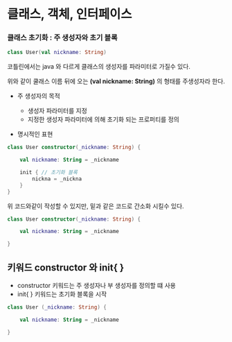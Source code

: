 # 클래스, 객체, 인터페이스

### 클래스 초기화 : 주 생성자와 초기 블록

~~~kotlin
class User(val nickname: String)
~~~

코틀린에서는 java 와 다르게 클래스의 생성자를 파라미터로 가질수 있다. 

위와 같이 쿨래스 이름 뒤에 오는 **(val nickname: String)** 의 형태를 주생성자라 한다.

- 주 생성자의 목적
  - 생성자 파라미터를 지정
  - 지정한 생성자 파라미터에 의해 초기화 되는 프로퍼티를 정의
    
- 명시적인 표현

~~~kotlin
class User constructor(_nickname: String) {

    val nickname: String = _nickname

    init { // 초기화 블록
        nickna = _nickna
    }
}
~~~

위 코드와같이 작성할 수 있지만, 밑과 같은 코드로 간소화 시킬수 있다.

~~~kotlin
class User constructor(_nickname: String) {

    val nickname: String = _nickname

}
~~~

## 키워드 constructor 와 init{ }
- constructor 키워드는 주 생성자나 부 생성자를 정의할 떄 사용
- init{ } 키워드는 초기화 블록을 시작


~~~kotlin
class User (_nickname: String) {

    val nickname: String = _nickname

}
~~~